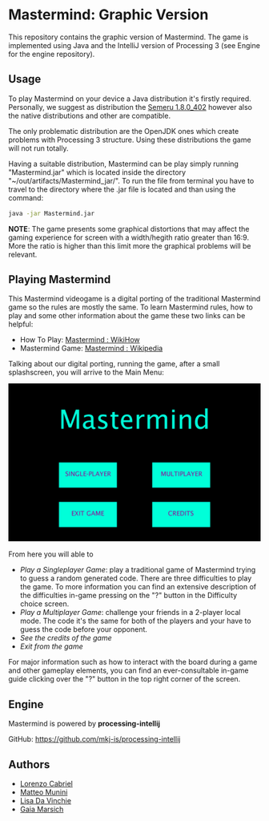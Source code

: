 # Mastermind: Graphic Version

This repository contains the graphic version of Mastermind. The game is implemented using Java and the IntelliJ version of Processing 3 (see Engine for the engine repository).






## Usage

To play Mastermind on your device a Java distribution it's firstly required. Personally, we suggest as distribution the [Semeru 1.8.0_402](https://developer.ibm.com/languages/java/semeru-runtimes/downloads/) however also the native distributions and other are compatible.

The only problematic distribution are the OpenJDK ones which create problems with Processing 3 structure. Using these distributions the game will not run totally.

Having a suitable distribution, Mastermind can be play simply running "Mastermind.jar" which is located inside the directory "~/out/artifacts/Mastermind_jar/". To run the file from terminal you have to travel to the directory where the .jar file is located and than using the command:

```bash
java -jar Mastermind.jar
```

**NOTE**: The game presents some graphical distortions that may affect the gaming experience for screen with a width/hegith ratio greater than 16:9. More the ratio is higher than this limit more the graphical problems will be relevant.
## Playing Mastermind

This Mastermind videogame is a digital porting of the traditional Mastermind game so the rules are mostly the same. To learn Mastermind rules, how to play and some other information about the game these two links can be helpful:

- How To Play: [Mastermind : WikiHow](https://www.wikihow.com/Play-Mastermind)
- Mastermind Game: [Mastermind : Wikipedia](https://en.wikipedia.org/wiki/Mastermind_(board_game))

Talking about our digital porting, running the game, after a small splashscreen, you will arrive to the Main Menu:

![App Screenshot](https://github.com/mmunini99/MasterMindGraphic/blob/main/readme_images/mainmenu.PNG)

From here you will able to

- *Play a Singleplayer Game*: play a traditional game of Mastermind trying to guess a random generated code. There are three difficulties to play the game. To more information you can find an extensive description of the difficulties in-game pressing on the "?" button in the Difficulty choice screen.
- *Play a Multiplayer Game*: challenge your friends in a 2-player local mode. The code it's the same for both of the players and your have to guess the code before your opponent.
- *See the credits of the game*
- *Exit from the game*

For major information such as how to interact with the board during a game and other gameplay elements, you can find an ever-consultable in-game guide clicking over the "?" button in the top right corner of the screen.  
## Engine

Mastermind is powered by **processing-intellij** 

GitHub: https://github.com/mkj-is/processing-intellij


## Authors

- [Lorenzo Cabriel](https://github.com/lcabriel)
- [Matteo Munini](https://github.com/mmunini99)
- [Lisa Da Vinchie](https://github.com/LisaDaVinchie)
- [Gaia Marsich](https://github.com/gmarsich)
